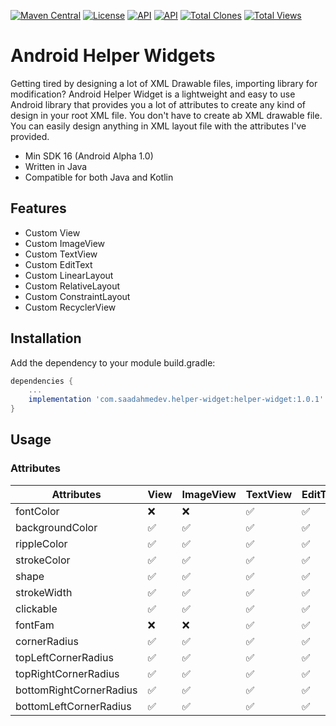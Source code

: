 [![Maven Central](https://img.shields.io/maven-central/v/com.saadahmedev.helper-widget/helper-widget.svg?label=Maven%20Central)](https://search.maven.org/search?q=g:%22com.saadahmedev.helper-widget%22%20AND%20a:%22helper-widget%22)
[![License](https://img.shields.io/badge/License-Apache_2.0-blue.svg)](https://opensource.org/licenses/Apache-2.0)
<a href="https://android-arsenal.com/api?level=16"><img alt="API" src="https://img.shields.io/badge/API-21%2B-brightgreen.svg?style=flat"/></a>
<a href="https://github.com/saadahmedscse/shortintent"><img alt="API" src="https://badges.frapsoft.com/os/v1/open-source.png?v=103"/></a>
<a href="https://github.com/saadahmedscse/shortintent/graphs/traffic"><img alt="Total Clones" src="https://img.shields.io/badge/Clones-156-orange"/></a>
<a href="[https://github.com/rrsaikat/CodeChallengeByShikho/graphs/traffic](https://github.com/saadahmedscse/shortintent/graphs/traffic)"><img alt="Total Views" src="https://img.shields.io/badge/Views-312-brightgreen"/></a>

# Android Helper Widgets
Getting tired by designing a lot of XML Drawable files, importing library for modification? Android Helper Widget is a lightweight and easy to use Android library that provides you a lot of attributes to create any kind of design in your root XML file. You don't have to create ab XML drawable file. You can easily design anything in XML layout file with the attributes I've provided.
* Min SDK 16 (Android Alpha 1.0)
* Written in Java
* Compatible for both Java and Kotlin

## Features
* Custom View
* Custom ImageView
* Custom TextView
* Custom EditText
* Custom LinearLayout
* Custom RelativeLayout
* Custom ConstraintLayout
* Custom RecyclerView

## Installation

Add the dependency to your module build.gradle:
```groovy
dependencies {
    ...
    implementation 'com.saadahmedev.helper-widget:helper-widget:1.0.1'
}
```

## Usage

### Attributes

| Attributes  | View               |  ImageView  |  TextView  |  EditText  |  LinearLayout  |  RelativeLayout  |  ConstraintLayout  |  RecyclerView  |
| ----------- | ------------------ | ----------- | ---------- | ---------- | -------------- | ---------------- | ------------------ | -------------- |
|fontColor| :x: | :x: | :white_check_mark: | :white_check_mark: | :x: | :x: | :x: | :x:|
|backgroundColor| :white_check_mark: | :white_check_mark: | :white_check_mark: | :white_check_mark: | :white_check_mark: | :white_check_mark: | :white_check_mark: | :white_check_mark:|
|rippleColor| :white_check_mark: | :white_check_mark: | :white_check_mark: | :white_check_mark: | :white_check_mark: | :white_check_mark: | :white_check_mark: | :white_check_mark:|
|strokeColor| :white_check_mark: | :white_check_mark: | :white_check_mark: | :white_check_mark: | :white_check_mark: | :white_check_mark: | :white_check_mark: | :white_check_mark:|
|shape| :white_check_mark: | :white_check_mark: | :white_check_mark: | :white_check_mark: | :white_check_mark: | :white_check_mark: | :white_check_mark: | :white_check_mark:|
|strokeWidth| :white_check_mark: | :white_check_mark: | :white_check_mark: | :white_check_mark: | :white_check_mark: | :white_check_mark: | :white_check_mark: | :white_check_mark:|
|clickable| :white_check_mark: | :white_check_mark: | :white_check_mark: | :white_check_mark: | :white_check_mark: | :white_check_mark: | :white_check_mark: | :white_check_mark:|
|fontFam| :x: | :x: | :white_check_mark: | :white_check_mark: | :x: | :x: | :x: | :x:|
|cornerRadius| :white_check_mark: | :white_check_mark: | :white_check_mark: | :white_check_mark: | :white_check_mark: | :white_check_mark: | :white_check_mark: | :white_check_mark:|
|topLeftCornerRadius| :white_check_mark: | :white_check_mark: | :white_check_mark: | :white_check_mark: | :white_check_mark: | :white_check_mark: | :white_check_mark: | :white_check_mark:|
|topRightCornerRadius| :white_check_mark: | :white_check_mark: | :white_check_mark: | :white_check_mark: | :white_check_mark: | :white_check_mark: | :white_check_mark: | :white_check_mark:|
|bottomRightCornerRadius| :white_check_mark: | :white_check_mark: | :white_check_mark: | :white_check_mark: | :white_check_mark: | :white_check_mark: | :white_check_mark: | :white_check_mark:|
|bottomLeftCornerRadius| :white_check_mark: | :white_check_mark: | :white_check_mark: | :white_check_mark: | :white_check_mark: | :white_check_mark: | :white_check_mark: | :white_check_mark:|
